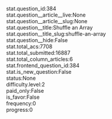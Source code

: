 stat.question_id:384  
stat.question__article__live:None  
stat.question__article__slug:None  
stat.question__title:Shuffle an Array  
stat.question__title_slug:shuffle-an-array  
stat.question__hide:False  
stat.total_acs:7708  
stat.total_submitted:16887  
stat.total_column_articles:6  
stat.frontend_question_id:384  
stat.is_new_question:False  
status:None  
difficulty.level:2  
paid_only:False  
is_favor:False  
frequency:0  
progress:0  
